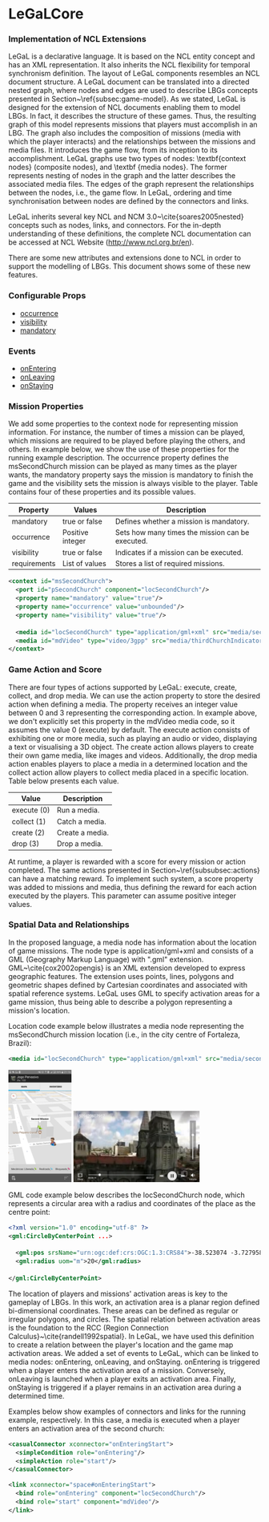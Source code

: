 # LeGaLCore


### Implementation of NCL Extensions

LeGaL is a declarative language. It is based on the NCL entity concept and has an XML representation. It also inherits the NCL flexibility for temporal synchronism definition. The layout of LeGaL components resembles an NCL document structure. A LeGaL document can be translated into a directed nested graph, where nodes and edges are used to describe LBGs concepts presented in Section~\ref{subsec:game-model}. As we stated, LeGaL is designed for the extension of NCL documents enabling them to model LBGs. In fact, it describes the structure of these games. Thus, the resulting graph of this model represents missions that players must accomplish in an LBG. The graph also includes the composition of missions (media with which the player interacts) and the relationships between the missions and media files. It introduces the game flow, from its inception to its accomplishment. LeGaL graphs use two types of nodes: \textbf{context nodes} (composite nodes), and \textbf {media nodes}. The former represents nesting of nodes in the graph and the latter describes the associated media files. The edges of the graph represent the relationships between the nodes, i.e., the game flow. In LeGaL, ordering and time synchronisation between nodes are defined by the connectors and links.

LeGaL inherits several key NCL and NCM 3.0~\cite{soares2005nested} concepts such as nodes, links, and connectors. For the in-depth understanding of these definitions, the complete NCL documentation can be accessed at NCL Website (http://www.ncl.org.br/en).

There are some new attributes and extensions done to NCL in order to support the modelling of LBGs. This document shows some of these new features.

### Configurable Props
* [occurrence](#occurrence)
* [visibility](#visibility)
* [mandatory](#mandatory)

### Events
* [onEntering](#onEntering)
* [onLeaving](#onLeaving)
* [onStaying](#onStaying)

### Mission Properties

We add some properties to the context node for representing mission information. For instance, the number of times a mission can be played, which missions are required to be played before playing the others, and others. In example below, we show the use of these properties for the running example description. The occurrence property defines the msSecondChurch mission can be played as many times as the player wants, the mandatory property says the mission is mandatory to finish the game and the visibility sets the mission is always visible to the player. Table contains four of these properties and its possible values.

Property | Values | Description
--- | --- | ---
mandatory | true or false | Defines whether a mission is mandatory.
occurrence | Positive integer | Sets how many times the mission can be executed.
visibility | true or false | Indicates if a mission can be executed.
requirements | List of values | Stores a list of required missions.

``` xml
<context id="msSecondChurch">
  <port id="pSecondChurch" component="locSecondChurch"/>
  <property name="mandatory" value="true"/>
  <property name="occurrence" value="unbounded"/>
  <property name="visibility" value="true"/>

  <media id="locSecondChurch" type="application/gml+xml" src="media/secondChurch.gml"/>
  <media id="mdVideo" type="video/3gpp" src="media/thirdChurchIndicator.3gp"/>
</context>
```

### Game Action and Score

There are four types of actions supported by LeGaL: execute, create, collect, and drop media. We can use the action property to store the desired action when defining a media. The property receives an integer value between 0 and 3 representing the corresponding action. In example above, we don't explicitly set this property in the mdVideo media code, so it assumes the value 0 (execute) by default. The  execute action consists of exhibiting one or more media, such as playing an audio or video, displaying a text or visualising a 3D object. The create action allows players to create their own game media, like images and videos. Additionally, the drop media action enables players to place a media in a determined location and the collect action allow players to collect media placed in a specific location. Table below presents each value.

Value | Description
--- | ---
execute (0) | Run a media.
collect (1) | Catch a media.
create (2) | Create a media.
drop (3) | Drop a media.

At runtime, a player is rewarded with a score for every mission or action completed. The same actions presented in Section~\ref{subsubsec:actions} can have a matching reward. To implement such system, a score property was added to missions and media, thus defining the reward for each action executed by the players. This parameter can assume positive integer values.

### Spatial Data and Relationships

In the proposed language, a media node has information about the location of game missions. The node type is application/gml+xml and consists of a GML (Geography Markup Language) with ".gml" extension. GML~\cite{cox2002opengis} is an XML extension developed to express geographic features. The extension uses points, lines, polygons and geometric shapes defined by Cartesian coordinates and associated with spatial reference systems. LeGaL uses GML to specify activation areas for a game mission, thus being able to describe a polygon representing a mission's location.

Location code example below illustrates a media node representing the msSecondChurch mission location (i.e., in the city centre of Fortaleza, Brazil):

``` xml
<media id="locSecondChurch" type="application/gml+xml" src="media/secondChurchChurch.gml"/>
```

<img src="./docs/running-second-mission-map.png" width="25%"> <img src="./docs/running-second-mission-media.png" width="50%">

GML code example below describes the locSecondChurch node, which represents a circular area with a radius and coordinates of the place as the centre point:

``` xml
<?xml version="1.0" encoding="utf-8" ?>
<gml:CircleByCenterPoint ...>

  <gml:pos srsName="urn:ogc:def:crs:OGC:1.3:CRS84">-38.523074 -3.7279587</gml:pos>
  <gml:radius uom="m">20</gml:radius>

</gml:CircleByCenterPoint>
```

The location of players and missions' activation areas is key to the gameplay of LBGs. In this work, an activation area is a planar region defined bi-dimensional coordinates. These areas can be defined as regular or irregular polygons, and circles. The spatial relation between activation areas is the foundation to the RCC (Region Connection Calculus}~\cite{randell1992spatial}. In LeGaL, we have used this definition to create a relation between the player's location and the game map activation areas. We added a set of events to LeGaL, which can be linked to media nodes: onEntering, onLeaving, and onStaying. onEntering is triggered when a player enters the activation area of a mission. Conversely, onLeaving is launched when a player exits an activation area. Finally, onStaying is triggered if a player remains in an activation area during a determined time.

Examples below show examples of connectors and links for the running example, respectively. In this case, a media is executed when a player enters an activation area of the second church:

``` xml
<casualConnector xconnector="onEnteringStart">
  <simpleCondition role="onEntering"/>
  <simpleAction role="start"/>
</casualConnector>
```

``` xml
<link xconnector="space#onEnteringStart">
  <bind role="onEntering" component="locSecondChurch"/>
  <bind role="start" component="mdVideo"/>
</link>
```

